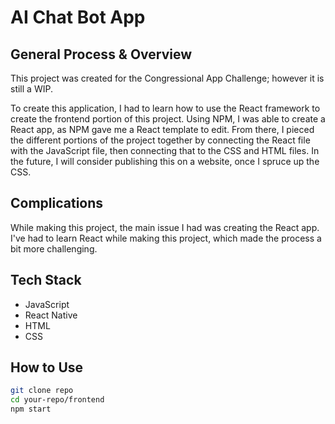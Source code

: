 # AI Chat Bot App

## General Process & Overview

<p>This project was created for the Congressional App Challenge; however it is still a WIP.</p>

<p>To create this application, I had to learn how to use the React framework to create the frontend portion of this project. Using NPM, I was able to create a React app, as NPM gave me a React template to edit. From there, I pieced the different portions of the project together by connecting the React file with the JavaScript file, then connecting that to the CSS and HTML files. In the future, I will consider publishing this on a website, once I spruce up the CSS. </p>

## Complications

<p>While making this project, the main issue I had was creating the React app. I've had to learn React while making this project, which made the process a bit more challenging. </p>

## Tech Stack

- JavaScript
- React Native
- HTML
- CSS

## How to Use

```bash
git clone repo
cd your-repo/frontend
npm start
